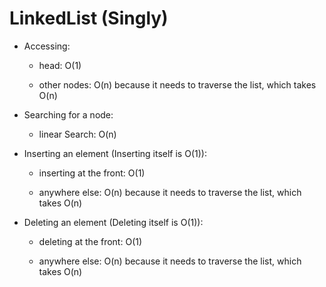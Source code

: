 # LinkedList (Singly)

- Accessing: 
    
    - head: O(1)

    - other nodes: O(n) because it needs to traverse the list, which takes O(n)

- Searching for a node:

    - linear Search: O(n)

- Inserting an element (Inserting itself is O(1)):

    - inserting at the front: O(1)

    - anywhere else: O(n) because it needs to traverse the list, which takes O(n)

- Deleting an element (Deleting itself is O(1)):

    - deleting at the front: O(1)

    - anywhere else: O(n) because it needs to traverse the list, which takes O(n)
